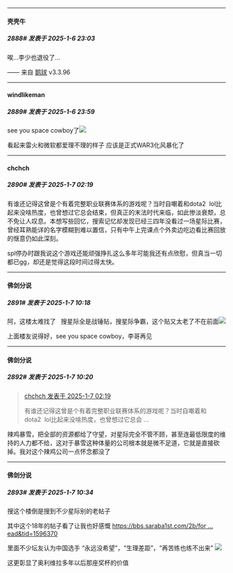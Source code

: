 ﻿
*****

####  壳壳牛  
##### 2888#       发表于 2025-1-6 23:03

唉...李少也退役了...

—— 来自 [鹅球](https://www.pgyer.com/GcUxKd4w) v3.3.96


*****

####  windlikeman  
##### 2889#       发表于 2025-1-6 23:59

see you space cowboy了<img src="https://static.saraba1st.com/image/smiley/face2017/137.gif" referrerpolicy="no-referrer">

看起来雷火和微软都爱理不理的样子 应该是正式WAR3化风暴化了


*****

####  chchch  
##### 2890#       发表于 2025-1-7 02:19

有谁还记得这曾是个有着完整职业联赛体系的游戏呢？当时自嘲着和dota2  lol比起来没啥热度，也曾想过它总会结束，但真正的末法时代来临，如此惨淡衰颓，总不免让人叹息。本想写些回忆，搜索记忆却发现已经三四年没看过一场星际比赛，曾经耳熟能详的名字模糊到难以置信，只有中午上完课点个外卖边吃边看比赛回放的惬意仍如此深刻。

spl停办时跟我说这个游戏还能顽强挣扎这么多年可能我还有点欣慰，但真当一切都已gg，却还是觉得这段时间过得太快。


*****

####  佛剑分说  
##### 2891#       发表于 2025-1-7 10:18

阿，这楼太难找了   搜星际全是战锤贴，搜星际争霸，这个贴又太老了不在前面<img src="https://static.saraba1st.com/image/smiley/face2017/068.png" referrerpolicy="no-referrer"> 

上面楼友说得好，see you space cowboy，李哥再见


*****

####  佛剑分说  
##### 2892#       发表于 2025-1-7 10:20

<blockquote><a href="httphttps://bbs.saraba1st.com/2b/forum.php?mod=redirect&amp;goto=findpost&amp;pid=67117923&amp;ptid=1916637" target="_blank">chchch 发表于 2025-1-7 02:19</a>

有谁还记得这曾是个有着完整职业联赛体系的游戏呢？当时自嘲着和dota2  lol比起来没啥热度，也曾想过它总会 ...</blockquote>
辣鸡暴雪，把全部的资源都给了守望，对星际完全不管不顾，甚至连最低限度的维持的人力都不给，这对于暴雪这种体量的公司根本就是微不足道，它就是直接砍掉。我对这个辣鸡公司一点怀念都没了


*****

####  佛剑分说  
##### 2893#       发表于 2025-1-7 10:34

搜这个楼倒是搜到不少星际别的老帖子

其中这个18年的帖子看了让我也好感慨
[https://bbs.saraba1st.com/2b/for ... ead&amp;tid=1596370](https://bbs.saraba1st.com/2b/forum.php?mod=viewthread&amp;tid=1596370)

里面不少坛友认为中国选手 “永远没希望”，“生理差距”，“再苦练也练不出来” <img src="https://static.saraba1st.com/image/smiley/face2017/068.png" referrerpolicy="no-referrer">

这更彰显了奥利维拉多年以后那座奖杯的价值

